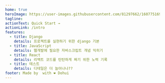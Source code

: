 ```yaml
---
home: true
heroImage: https://user-images.githubusercontent.com/81297662/160775169-c1ff2f0d-affa-43b0-b501-6908fd64bbd1.png
tagline:
actionText: Quick Start →
actionLink: /intro
features:
  - title: Django
    details: 프로젝트를 실현하기 위한 django 기본
  - title: JavaScript
    details: 웹개발에 필요한 자바스크립트 개념 익히기
  - title: React
    details: 리액트 코드를 탄탄하게 짜기 위한 노력 기록
  - title: 테스트
    details: 디테일은 더 늘어나나??
footer: Made by  with ❤️ Dohui
---
```

